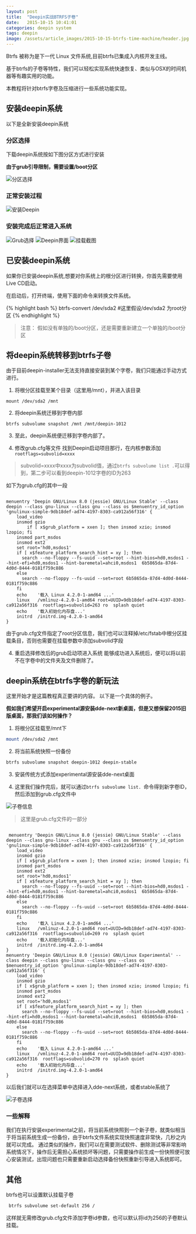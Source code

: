 ```yaml
---
layout: post
title:  "Deepin实战BTRFS子卷"
date:   2015-10-15 10:41:01
categories: deepin system
tags: deepin
image: /assets/article_images/2015-10-15-btrfs-time-machine/header.jpg
---
```

Btrfs 被称为是下一代 Linux 文件系统,目前btrfs已集成入内核开发主线。

基于btrfs的子卷等特性，我们可以轻松实现系统快速恢复、类似与OSX的时间机器等有趣实用的功能。

本教程将针对btrfs字卷及压缩进行一些系统功能实现。

## 安装deepin系统

以下是全新安装deepin系统

### 分区选择
下载deepin系统按如下图分区方式进行安装

**由于grub引导限制，需要设置/boot分区**

![分区选择](/assets/article_images/2015-10-15-btrfs-time-machine/01-partition-options.png)


### 正常安装过程
![安装Deepin](/assets/article_images/2015-10-15-btrfs-time-machine/02-installing-deepin.png)

### 安装完成后正常进入系统

![Grub选择](/assets/article_images/2015-10-15-btrfs-time-machine/03-deepin-interface-grub.png)
![Deepin界面](/assets/article_images/2015-10-15-btrfs-time-machine/03-deepin-interface-desktop.png)
![挂载截图](/assets/article_images/2015-10-15-btrfs-time-machine/03-deepin-interface-mount.png)

## 已安装deepin系统
如果你已安装deepin系统,想要对你系统上的根分区进行转换，你首先需要使用Live CD启动。

在启动后，打开终端，使用下面的命令来转换文件系统。

{% highlight bash %}
btrfs-convert /dev/sda2 #这里假设/dev/sda2 为root分区
{% endhighlight %}

> 注意： 假如没有单独的/boot分区，还是需要重新建立一个单独的/boot分区

## 将deepin系统转移到btrfs子卷
由于目前deepin-installer无法支持直接安装到某个字卷，我们只能通过手动方式进行。

1. 将根分区挂载至某个目录（这里用/mnt），并进入该目录
```
mount /dev/sda2 /mnt
```

2. 将deepin系统迁移到字卷内部
```
btrfs subvolume snapshot /mnt /mnt/deepin-1012
```
 
3. 至此，deepin系统便迁移到字卷内部了。
 
4. 修改grub.cfg等文件
找到Deepin启动项目那行，在内核参数添加`rootflags=subvolid=xxxx`
> subvolid=xxxx中xxxx为subvolid值，通过`btrfs subvolume list .`可以得到，第二步可以看到deepin-1012字卷的ID为263

如下为grub.cfg的其中一段
<pre><code>
menuentry 'Deepin GNU/Linux 8.0 (jessie) GNU/Linux Stable' --class deepin --class gnu-linux --class gnu --class os $menuentry_id_option 'gnulinux-simple-9db18def-ad74-4197-8303-ca912a56f316' {
    load_video
    insmod gzio
    	if [ x$grub_platform = xxen ]; then insmod xzio; insmod lzopio; fi
	insmod part_msdos
	insmod ext2
	set root='hd0,msdos1'
	if [ x$feature_platform_search_hint = xy ]; then
	  search --no-floppy --fs-uuid --set=root --hint-bios=hd0,msdos1 --hint-efi=hd0,msdos1 --hint-baremetal=ahci0,msdos1  6b5865da-87d4-4d0d-8444-0181f759c886
	else
	  search --no-floppy --fs-uuid --set=root 6b5865da-87d4-4d0d-8444-0181f759c886
	fi
	echo	'载入 Linux 4.2.0-1-amd64 ...'
	linux	/vmlinuz-4.2.0-1-amd64 root=UUID=9db18def-ad74-4197-8303-ca912a56f316  rootflags=subvolid=263 ro  splash quiet
	echo	'载入初始化内存盘...'
	initrd	/initrd.img-4.2.0-1-amd64
}
</code></pre>

 由于grub.cfg文件指定了root分区信息，我们也可以注释掉/etc/fstab中根分区挂载条目，否则也需要在挂载参数中添加subvolid字段
 
4. 重启选择修改后的grub启动项进入系统
 能够成功进入系统后，便可以将以前不在字卷中的文件夹及文件删除了。
 
## deepin系统在btrfs字卷的新玩法
这里开始才是这篇教程真正要讲的内容。
以下是一个具体的例子。

**假如我们希望开启experimental源安装dde-next新桌面，但是又想保留2015旧版桌面，那我们该如何操作？**

1. 将根分区挂载至/mnt下
```bash
mount /dev/sda2 /mnt
```
2. 将当前系统快照一份备份
```bash
btrfs subvolume snapshot deepin-1012 deepin-stable
```
3. 安装传统方式添加experimental源安装dde-next桌面

4. 这里我们操作完后，就可以通过`btrfs subvolume list. `命令得到新字卷ID，然后添加到grub.cfg文件中

 ![子卷信息](/assets/article_images/2015-10-15-btrfs-time-machine/04-subvolume-list.png)
 
> 这里是grub.cfg文件的一部分
 <pre><code>
 menuentry 'Deepin GNU/Linux 8.0 (jessie) GNU/Linux Stable' --class deepin --class gnu-linux --class gnu --class os $menuentry_id_option 'gnulinux-simple-9db18def-ad74-4197-8303-ca912a56f316' {
	load_video
	insmod gzio
	if [ x$grub_platform = xxen ]; then insmod xzio; insmod lzopio; fi
	insmod part_msdos
	insmod ext2
	set root='hd0,msdos1'
	if [ x$feature_platform_search_hint = xy ]; then
	  search --no-floppy --fs-uuid --set=root --hint-bios=hd0,msdos1 --hint-efi=hd0,msdos1 --hint-baremetal=ahci0,msdos1  6b5865da-87d4-4d0d-8444-0181f759c886
	else
	  search --no-floppy --fs-uuid --set=root 6b5865da-87d4-4d0d-8444-0181f759c886
	fi
	echo	'载入 Linux 4.2.0-1-amd64 ...'
	linux	/vmlinuz-4.2.0-1-amd64 root=UUID=9db18def-ad74-4197-8303-ca912a56f316  rootflags=subvolid=269 ro  splash quiet
	echo	'载入初始化内存盘...'
	initrd	/initrd.img-4.2.0-1-amd64
}
menuentry 'Deepin GNU/Linux 8.0 (jessie) GNU/Linux Experimental' --class deepin --class gnu-linux --class gnu --class os $menuentry_id_option 'gnulinux-simple-9db18def-ad74-4197-8303-ca912a56f316' {
	load_video
	insmod gzio
	if [ x$grub_platform = xxen ]; then insmod xzio; insmod lzopio; fi
	insmod part_msdos
	insmod ext2
	set root='hd0,msdos1'
	if [ x$feature_platform_search_hint = xy ]; then
	  search --no-floppy --fs-uuid --set=root --hint-bios=hd0,msdos1 --hint-efi=hd0,msdos1 --hint-baremetal=ahci0,msdos1  6b5865da-87d4-4d0d-8444-0181f759c886
	else
	  search --no-floppy --fs-uuid --set=root 6b5865da-87d4-4d0d-8444-0181f759c886
	fi
	echo	'载入 Linux 4.2.0-1-amd64 ...'
	linux	/vmlinuz-4.2.0-1-amd64 root=UUID=9db18def-ad74-4197-8303-ca912a56f316  rootflags=subvolid=270 ro  splash quiet
	echo	'载入初始化内存盘...'
	initrd	/initrd.img-4.2.0-1-amd64
}
</code></pre>

以后我们就可以在选择菜单中选择进入dde-next系统，或者stable系统了

![子卷选择](/assets/article_images/2015-10-15-btrfs-time-machine/05-deepin-subvolume-grub.png)
 
### 一些解释
我们在执行安装experimental之前，将当前系统快照到一个新子卷，就类似相当于将当前系统生成一份备份，由于btrfs文件系统实现快照速度非常快，几秒之内就可以完成。
通过类似的操作，我们可以在需要测试软件、删除测试等非常影响系统情况下，操作后无需担心系统损坏等问题，只需要操作前生成一份快照便可放心安装测试，出现问题也只需要重新启动选择备份快照重新引导进入系统即可。

## 其他
btrfs也可以设置默认挂载子卷
```bash
 btrfs subvolume set-default 256 /
```
这样就无需修改grub.cfg文件添加字卷id参数，也可以默认将id为256的子卷默认挂载。


